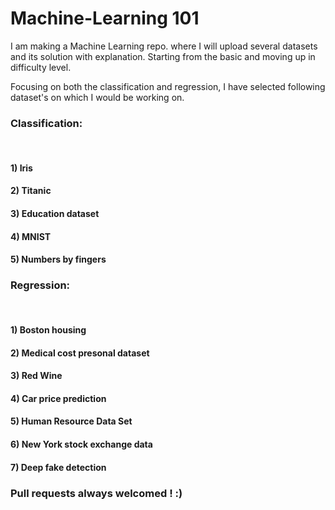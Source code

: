 # Machine-Learning 101

I am making a Machine Learning repo. where I will upload several datasets and its solution with explanation. Starting from the basic and moving up in difficulty level.

Focusing on both the classification and regression, I have selected following dataset's on which I would be working on. 

<b><h3>Classification:</h3></b><br/>
<h4>	1) Iris <br/> </h4></h4>
<h4>	2) Titanic <br/></h4>
<h4>	3) Education dataset <br/></h4>
<h4>	4) MNIST <br/></h4>
<h4>	5) Numbers by fingers  <br/> </h4>
<b><h3>Regression:</b></h3><br/>
<h4>	1) Boston housing<br/></h4>
<h4>	2) Medical cost presonal dataset<br/></h4>
<h4>	3) Red Wine<br/></h4>
<h4>	4) Car price prediction <br/></h4>
<h4>	5) Human Resource Data Set<br/></h4>
<h4>	6) New York stock exchange data<br/></h4>
<h4>	7) Deep fake detection<br/></h4>
</h4>
<b><h3>Pull requests always welcomed ! :) </h3></b>
